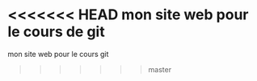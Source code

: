 <<<<<<< HEAD
mon site web pour le cours de git
=======
mon site web pour le cours git
>>>>>>> master
